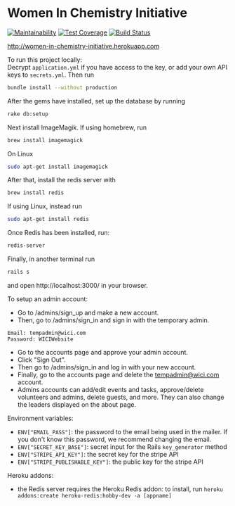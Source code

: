 # Women In Chemistry Initiative
[![Maintainability](https://api.codeclimate.com/v1/badges/d46360549fe56fe328d4/maintainability)](https://codeclimate.com/github/walkerspence/Women-in-Chemistry-Initiative-WICI/maintainability)
[![Test Coverage](https://api.codeclimate.com/v1/badges/d46360549fe56fe328d4/test_coverage)](https://codeclimate.com/github/walkerspence/Women-in-Chemistry-Initiative-WICI/test_coverage)
[![Build Status](https://travis-ci.org/walkerspence/Women-in-Chemistry-Initiative-WICI.svg?branch=master)](https://travis-ci.org/walkerspence/Women-in-Chemistry-Initiative-WICI)

http://women-in-chemistry-initiative.herokuapp.com





To run this project locally:\
  Decrypt `application.yml` if you have access to the key, or add your own API keys to `secrets.yml`. Then run
  ```bash
  bundle install --without production
  ```
  After the gems have installed, set up the database by running
  ```bash
  rake db:setup
  ```
  Next install ImageMagik. If using homebrew, run
  ```bash
  brew install imagemagick
  ```
  On Linux
  ```bash
  sudo apt-get install imagemagick
  ```
  After that, install the redis server with
  ```bash
  brew install redis
  ```
  If using Linux, instead run
  ```bash
  sudo apt-get install redis
  ```
  Once Redis has been installed, run:
  ```bash
  redis-server
  ```
  Finally, in another terminal run
  ```bash
  rails s
  ```
  and open http://localhost:3000/ in your browser.


To setup an admin account:
 - Go to /admins/sign_up and make a new account.
 - Then, go to /admins/sign_in and sign in with the temporary admin.
  ```
  Email: tempadmin@wici.com
  Password: WICIWebsite
  ```
 - Go to the accounts page and approve your admin account.
 - Click "Sign Out".
 - Then go to /admins/sign_in and log in with your new account.
 - Finally, go to the accounts page and delete the tempadmin@wici.com account.
 - Admins accounts can add/edit events and tasks, approve/delete volunteers and admins, delete guests, and more. They can also change the leaders displayed on the about page.

Environment variables: 
 - `ENV["EMAIL_PASS"]`: the password to the email being used in the mailer. If you don't know this password, we recommend changing the email.
 - `ENV["SECRET_KEY_BASE"]`: secret input for the Rails `key_generator` method
 - `ENV["STRIPE_API_KEY"]`: the secret key for the stripe API 
 - `ENV["STRIPE_PUBLISHABLE_KEY"]`: the public key for the stripe API
 
Heroku addons:
 - the Redis server requires the Heroku Redis addon: to install, run `heroku addons:create heroku-redis:hobby-dev -a [appname]`
